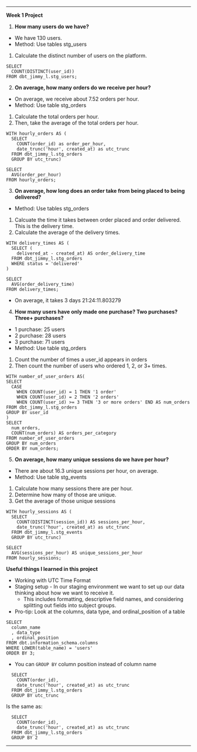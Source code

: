 
---
**Week 1 Project**
1. **How many users do we have?**
- We have 130 users.
- Method: Use tables stg_users
1. Calculate the distinct number of users on the platform.

```
SELECT 
  COUNT(DISTINCT(user_id)) 
FROM dbt_jimmy_l.stg_users;
```
2. **On average, how many orders do we receive per hour?**
- On average, we receive about 7.52 orders per hour.
- Method: Use table stg_orders
1. Calculate the total orders per hour. 
2. Then, take the average of the total orders per hour.
```
WITH hourly_orders AS (
  SELECT 
    COUNT(order_id) as order_per_hour, 
    date_trunc('hour', created_at) as utc_trunc
  FROM dbt_jimmy_l.stg_orders
  GROUP BY utc_trunc)

SELECT 
  AVG(order_per_hour)
FROM hourly_orders;
```

3. **On average, how long does an order take from being placed to being delivered?**

- Method: Use tables stg_orders
1. Calcuate the time it takes between order placed and order delivered. This is the delivery time.
2. Calculate the average of the delivery times.
```
WITH delivery_times AS (
  SELECT (
    delivered_at - created_at) AS order_delivery_time 
  FROM dbt_jimmy_l.stg_orders
  WHERE status = 'delivered'
)

SELECT 
  AVG(order_delivery_time)
FROM delivery_times;
```
- On average, it takes 3 days 21:24:11.803279
4. **How many users have only made one purchase? Two purchases? Three+ purchases?**
- 1 purchase: 25 users
- 2 purchase: 28 users
- 3 purchase: 71 users
- Method: Use table stg_orders
1. Count the number of times a user_id appears in orders
2. Then count the number of users who ordered 1, 2, or 3+ times.
```
WITH number_of_user_orders AS( 
SELECT 
  CASE 
    WHEN COUNT(user_id) = 1 THEN '1 order'
    WHEN COUNT(user_id) = 2 THEN '2 orders'
    WHEN COUNT(user_id) >= 3 THEN '3 or more orders' END AS num_orders
FROM dbt_jimmy_l.stg_orders
GROUP BY user_id
)
SELECT 
  num_orders, 
  COUNT(num_orders) AS orders_per_category
FROM number_of_user_orders
GROUP BY num_orders
ORDER BY num_orders;
```

5. **On average, how many unique sessions do we have per hour?**
- There are about 16.3 unique sessions per hour, on average.
- Method: Use table stg_events
1. Calculate how many sessions there are per hour. 
2. Determine how many of those are unique. 
3. Get the average of those unique sessions
```
WITH hourly_sessions AS (
  SELECT 
    COUNT(DISTINCT(session_id)) AS sessions_per_hour, 
    date_trunc('hour', created_at) as utc_trunc
  FROM dbt_jimmy_l.stg_events
  GROUP BY utc_trunc)
  
SELECT 
  AVG(sessions_per_hour) AS unique_sessions_per_hour
FROM hourly_sessions;
```

**Useful things I learned in this project**
- Working with UTC Time Format 
- Staging setup - In our staging environment we want to set up our data thinking about how we want to receive it.
  - This includes formatting, descriptive field names, and considering splitting out fields into subject groups.
- Pro-tip: Look at the columns, data type, and ordinal_position of a table
```
SELECT
  column_name
  , data_type
  , ordinal_position
FROM dbt.information_schema.columns
WHERE LOWER(table_name) = 'users'
ORDER BY 3;
```

- You can `GROUP BY` column position instead of column name
```
  SELECT 
    COUNT(order_id), 
    date_trunc('hour', created_at) as utc_trunc
  FROM dbt_jimmy_l.stg_orders
  GROUP BY utc_trunc
```
Is the same as:
```
  SELECT 
    COUNT(order_id), 
    date_trunc('hour', created_at) as utc_trunc
  FROM dbt_jimmy_l.stg_orders
  GROUP BY 2
```
---